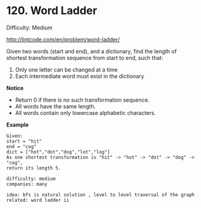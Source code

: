 # 120. Word Ladder

Difficulty: Medium

http://lintcode.com/en/problem/word-ladder/

Given two words (start and end), and a dictionary, find the length of shortest transformation sequence from start to end, such that:

1. Only one letter can be changed at a time
2. Each intermediate word must exist in the dictionary

**Notice**  
* Return 0 if there is no such transformation sequence.
* All words have the same length.
* All words contain only lowercase alphabetic characters.

**Example**  
```
Given:
start = "hit"
end = "cog"
dict = ["hot","dot","dog","lot","log"]
As one shortest transformation is "hit" -> "hot" -> "dot" -> "dog" -> "cog",
return its length 5.

difficulty: medium
companies: many

idea: bfs is natural solution , level to level traversal of the graph
related: word ladder ii
```
